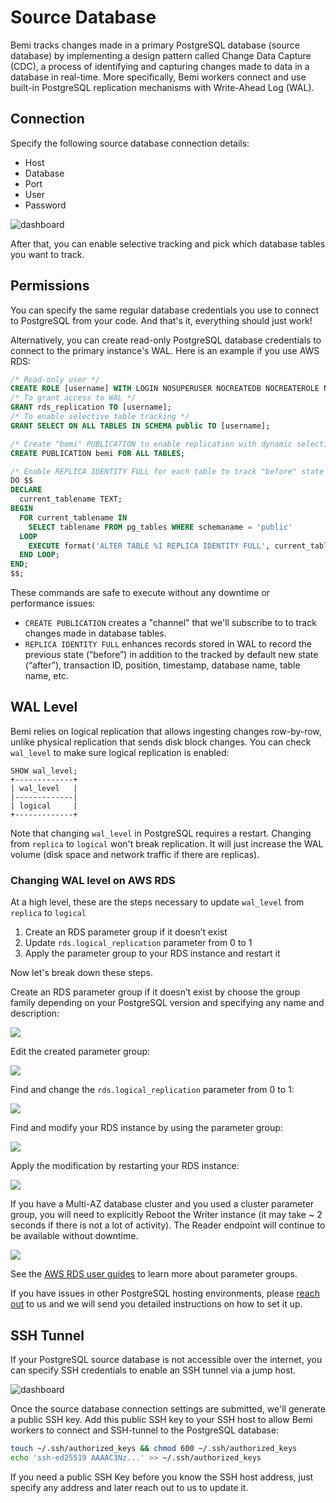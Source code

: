 # Source Database

Bemi tracks changes made in a primary PostgreSQL database (source database) by implementing a design pattern called Change Data Capture (CDC),
a process of identifying and capturing changes made to data in a database in real-time.
More specifically, Bemi workers connect and use built-in PostgreSQL replication mechanisms with Write-Ahead Log (WAL).

## Connection

Specify the following source database connection details:

* Host
* Database
* Port
* User
* Password

![dashboard](/img/new-source-db.png)

After that, you can enable selective tracking and pick which database tables you want to track.

## Permissions

You can specify the same regular database credentials you use to connect to PostgreSQL from your code.
And that's it, everything should just work!

Alternatively, you can create read-only PostgreSQL database credentials to connect to the primary instance's WAL.
Here is an example if you use AWS RDS:

```sql
/* Read-only user */
CREATE ROLE [username] WITH LOGIN NOSUPERUSER NOCREATEDB NOCREATEROLE NOREPLICATION PASSWORD '[password]';
/* To grant access to WAL */
GRANT rds_replication TO [username];
/* To enable selective table tracking */
GRANT SELECT ON ALL TABLES IN SCHEMA public TO [username];

/* Create "bemi" PUBLICATION to enable replication with dynamic selective tracking */
CREATE PUBLICATION bemi FOR ALL TABLES;

/* Enable REPLICA IDENTITY FULL for each table to track "before" state on each DB row change */
DO $$
DECLARE
  current_tablename TEXT;
BEGIN
  FOR current_tablename IN
    SELECT tablename FROM pg_tables WHERE schemaname = 'public'
  LOOP
    EXECUTE format('ALTER TABLE %I REPLICA IDENTITY FULL', current_tablename);
  END LOOP;
END;
$$;
```

These commands are safe to execute without any downtime or performance issues:

* `CREATE PUBLICATION` creates a "channel" that we'll subscribe to to track changes made in database tables.
* `REPLICA IDENTITY FULL` enhances records stored in WAL to record the previous state (“before”) in addition to the tracked by default new state (“after”), transaction ID, position, timestamp, database name, table name, etc.

## WAL Level

Bemi relies on logical replication that allows ingesting changes row-by-row, unlike physical replication that sends disk block changes.
You can check `wal_level` to make sure logical replication is enabled:

```
SHOW wal_level;
+-------------+
| wal_level   |
|-------------|
| logical     |
+-------------+
```

Note that changing `wal_level` in PostgreSQL requires a restart. Changing from `replica` to `logical` won't break replication.
It will just increase the WAL volume (disk space and network traffic if there are replicas).

### Changing WAL level on AWS RDS

At a high level, these are the steps necessary to update `wal_level` from `replica` to `logical`

1. Create an RDS parameter group if it doesn’t exist
2. Update `rds.logical_replication` parameter from 0 to 1
3. Apply the parameter group to your RDS instance and restart it

Now let's break down these steps.

Create an RDS parameter group if it doesn’t exist by choose the group family depending on your PostgreSQL version and specifying any name and description:

![](/img/wal_level-aws-1.png)

Edit the created parameter group:

![](/img/wal_level-aws-2.png)

Find and change the `rds.logical_replication` parameter from 0 to 1:

![](/img/wal_level-aws-3.png)

Find and modify your RDS instance by using the parameter group:

![](/img/wal_level-aws-4.png)

Apply the modification by restarting your RDS instance:

![](/img/wal_level-aws-5.png)

If you have a Multi-AZ database cluster and you used a cluster parameter group, you will need to explicitly Reboot the Writer instance (it may take ~ 2 seconds if there is not a lot of activity).
The Reader endpoint will continue to be available without downtime.

![](/img/wal_level-writer-reboot.png)

See the [AWS RDS user guides](https://docs.aws.amazon.com/AmazonRDS/latest/UserGuide/USER_WorkingWithParamGroups.html) to learn more about parameter groups.

If you have issues in other PostgreSQL hosting environments, please [reach out](mailto:hi@bemi.io) to us and we will send you detailed instructions on how to set it up.

## SSH Tunnel

If your PostgreSQL source database is not accessible over the internet, you can specify SSH credentials to enable an SSH tunnel via a jump host.

![dashboard](/img/new-source-db-ssh.png)

Once the source database connection settings are submitted, we'll generate a public SSH key.
Add this public SSH key to your SSH host to allow Bemi workers to connect and SSH-tunnel to the PostgreSQL database:

```sh
touch ~/.ssh/authorized_keys && chmod 600 ~/.ssh/authorized_keys
echo 'ssh-ed25519 AAAAC3Nz...' >> ~/.ssh/authorized_keys
```

If you need a public SSH Key before you know the SSH host address, just specify any address and later reach out to us to update it.
